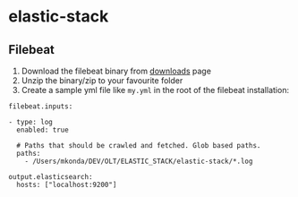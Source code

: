 # elastic-stack

## Filebeat 

1. Download the filebeat binary from [downloads](https://www.elastic.co/downloads/beats/filebeat) page
2. Unzip the binary/zip to your favourite folder
3. Create a sample yml file like `my.yml` in the root of the filebeat installation:

```
filebeat.inputs:

- type: log
  enabled: true

  # Paths that should be crawled and fetched. Glob based paths.
  paths:
    - /Users/mkonda/DEV/OLT/ELASTIC_STACK/elastic-stack/*.log

output.elasticsearch:
  hosts: ["localhost:9200"]
```


